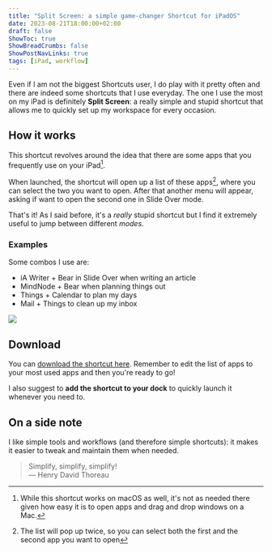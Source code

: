 ```yaml
---
title: "Split Screen: a simple game-changer Shortcut for iPadOS"
date: 2023-08-21T18:00:00+02:00
draft: false
ShowToc: true
ShowBreadCrumbs: false
ShowPostNavLinks: true
tags: [iPad, workflow]
---
```


Even if I am not the biggest Shortcuts user, I do play with it pretty often and there are indeed some shortcuts that I use everyday. The one I use the most on my iPad is definitely **Split Screen**: a really simple and stupid shortcut that allows me to quickly set up my workspace for every occasion.

## How it works

This shortcut revolves around the idea that there are some apps that you frequently use on your iPad[^1].

When launched, the shortcut will open up a list of these apps[^2], where you can select the two you want to open. After that another menu will appear, asking if want to open the second one in Slide Over mode.

That's it! As I said before, it's a _really_ stupid shortcut but I find it extremely useful to jump between different _modes_.

### Examples

Some combos I use are:

-   iA Writer + Bear in Slide Over when writing an article
-   MindNode + Bear when planning things out
-   Things + Calendar to plan my days
-   Mail + Things to clean up my inbox

![](/images/SplitScreenShortcut_Small.gif)

## Download

You can [download the shortcut here](https://www.icloud.com/shortcuts/ff47fe4d0ebf41c9804583beac5a9af9). Remember to edit the list of apps to your most used apps and then you're ready to go!

I also suggest to **add the shortcut to your dock** to quickly launch it whenever you need to.

## On a side note

I like simple tools and workflows (and therefore simple shortcuts): it makes it easier to tweak and maintain them when needed.

> Simplify, simplify, simplify! <br/>
> — Henry David Thoreau

[^1]: While this shortcut works on macOS as well, it's not as needed there given how easy it is to open apps and drag and drop windows on a Mac.
[^2]: The list will pop up twice, so you can select both the first and the second app you want to open